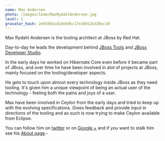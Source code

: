 ```yaml
---
name: Max Andersen
photo: /images/team/MaxRydahlAndersen.jpg
level: 1
gravatar_hash: 2e6595bcd18e59bc17e18912e330ac10
---
```


Max Rydahl Andersen is the tooling architect at JBoss by Red
Hat.

Day-to-day he leads the development behind [JBoss
Tools](http://jboss.org/tools) and [JBoss Developer
Studio](http://devstudio.jboss.com).

In the early days he worked on Hibernate Core even before it became
part of JBoss, and over time he have been involved in alot of projects
at JBoss, mainly focused on the tooling/developer aspects.

He gets to touch upon almost every technology inside JBoss as they
need tooling. It's given him a unique viewpoint of being an actual user
of the technology - feeling both the pains and joys of a user.

Max have been involved in Ceylon from the early days and tried to keep
up with the evolving specifications. Gives feedback and provide input
in directions of the tooling and as such is now trying to make Ceylon
available from Eclipse.

You can follow him on [twitter](http://twitter.com/maxandersen) or on [Google +](http://gplus.to/maxandersen) and if you want to stalk him see his [About page](http://about.me/maxandersen).-
